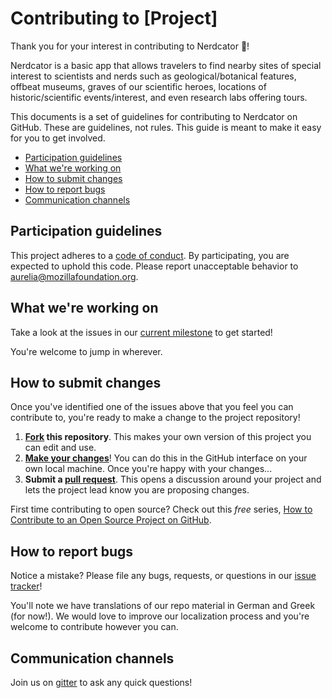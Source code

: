 # Contributing to [Project]

Thank you for your interest in contributing to Nerdcator :tada:! 

Nerdcator is a basic app that allows travelers to find nearby sites of special interest to scientists and nerds such as geological/botanical features, offbeat museums, graves of our scientific heroes, locations of historic/scientific events/interest, and even research labs offering tours.

This documents is a set of guidelines for contributing to Nerdcator on GitHub. These are guidelines, not rules. This guide is meant to make it easy for you to get involved.


* [Participation guidelines](#participation-guidelines)
* [What we're working on](#what-were-working-on)
* [How to submit changes](#how-to-submit-changes)
* [How to report bugs](#how-to-report-bugs)
* [Communication channels](#communication-channels)

## Participation guidelines

This project adheres to a [code of conduct](CODE_OF_CONDUCT.md). By participating, you are expected to uphold this code. Please report unacceptable behavior to <aurelia@mozillafoundation.org>.

## What we're working on

Take a look at the issues in our [current milestone](https://github.com/auremoser/nerdcator/issues) to get started!

You're welcome to jump in wherever.

## How to submit changes

Once you've identified one of the issues above that you feel you can contribute to, you're ready to make a change to the project repository!
 
1. **[Fork](https://help.github.com/articles/fork-a-repo/) this repository**. This makes your own version of this project you can edit and use.
2. **[Make your changes](https://guides.github.com/activities/forking/#making-changes)**! You can do this in the GitHub interface on your own local machine. Once you're happy with your changes...
3. **Submit a [pull request](https://help.github.com/articles/proposing-changes-to-a-project-with-pull-requests/)**. This opens a discussion around your project and lets the project lead know you are proposing changes.

First time contributing to open source? Check out this *free* series, [How to Contribute to an Open Source Project on GitHub](https://egghead.io/series/how-to-contribute-to-an-open-source-project-on-github).

## How to report bugs

Notice a mistake? Please file any bugs, requests, or questions in our [issue tracker](https://github.com/auremoser/nerdcator/issues)!

You'll note we have translations of our repo material in German and Greek (for now!). We would love to improve our localization process and you're welcome to contribute however you can.

## Communication channels

Join us on [gitter](https://gitter.im/nerdcator/Lobby) to ask any quick questions!

